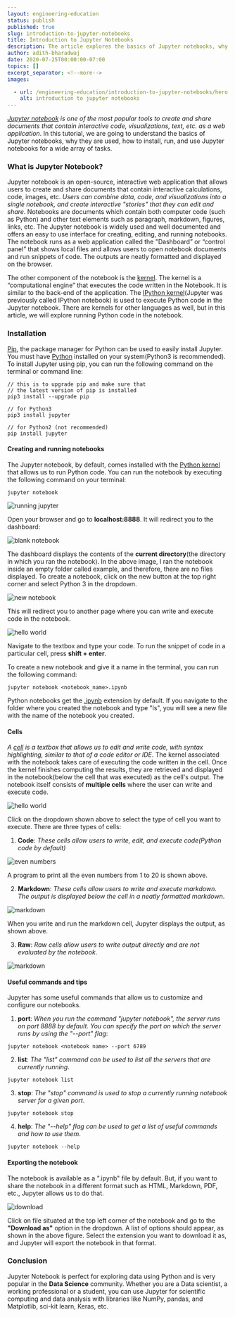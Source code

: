 ```yaml
---
layout: engineering-education
status: publish
published: true
slug: introduction-to-jupyter-notebooks
title: Introduction to Jupyter Notebooks
description: The article explores the basics of Jupyter notebooks, why they are used, how to install, run, and use Jupyter notebooks for a wide array of tasks.
author: adith-bharadwaj
date: 2020-07-25T00:00:00-07:00
topics: []
excerpt_separator: <!--more-->
images:

  - url: /engineering-education/introduction-to-jupyter-notebooks/hero.jpg
    alt: introduction to jupyter notebooks
---
```

*[Jupyter notebook](https://jupyter.org/) is one of the most popular tools to create and share documents that contain interactive code, visualizations, text, etc. as a web application*. In this tutorial, we are going to understand the basics of Jupyter notebooks, why they are used, how to install, run, and use Jupyter notebooks for a wide array of tasks.
<!--more-->
### What is Jupyter Notebook?
Jupyter notebook is an open-source, interactive web application that allows users to create and share documents that contain interactive calculations, code, images, etc. *Users can combine data, code, and visualizations into a single notebook, and create interactive "stories" that they can edit and share*. Notebooks are documents which contain both computer code (such as Python) and other text elements such as paragraph, markdown, figures, links, etc. The Jupyter notebook is widely used and well documented and offers an easy to use interface for creating, editing, and running notebooks. The notebook runs as a web application called the "Dashboard” or “control panel” that shows local files and allows users to open notebook documents and run snippets of code. The outputs are neatly formatted and displayed on the browser.

The other component of the notebook is the [kernel](https://github.com/jupyter/jupyter/wiki/Jupyter-kernels). The kernel is a “computational engine” that executes the code written in the Notebook. It is similar to the back-end of the application. The [IPython kernel](https://ipython.readthedocs.io/en/stable/)(Jupyter was previously called IPython notebook) is used to execute Python code in the Jupyter notebook. There are kernels for other languages as well, but in this article, we will explore running Python code in the notebook.

### Installation
[Pip](https://pip.pypa.io/en/stable/), the package manager for Python can be used to easily install Jupyter. You must have [Python](https://realpython.com/installing-python/) installed on your system(Python3 is recommended). To install Jupyter using pip, you can run the following command on the terminal or command line:

```
// this is to upgrade pip and make sure that
// the latest version of pip is installed
pip3 install --upgrade pip

// for Python3
pip3 install jupyter

// for Python2 (not recommended)
pip install jupyter
```

#### Creating and running notebooks
The Jupyter notebook, by default, comes installed with the [Python kernel](https://ipython.readthedocs.io/en/stable/install/kernel_install.html) that allows us to run Python code. You can run the notebook by executing the following command on your terminal:

```
jupyter notebook
```

![running jupyter](/engineering-education/introduction-to-jupyter-notebooks/running-jupyter.png)

Open your browser and go to **localhost:8888**. It will redirect you to the dashboard:

![blank notebook](/engineering-education/introduction-to-jupyter-notebooks/blank-notebook.png)

The dashboard displays the contents of the **current directory**(the directory in which you ran the notebook). In the above image, I ran the notebook inside an empty folder called example, and therefore, there are no files displayed. To create a notebook, click on the new button at the top right corner and select Python 3 in the dropdown.

![new notebook](/engineering-education/introduction-to-jupyter-notebooks/new-notebook.png)

This will redirect you to another page where you can write and execute code in the notebook.

![hello world](/engineering-education/introduction-to-jupyter-notebooks/hello-world.png)

Navigate to the textbox and type your code. To run the snippet of code in a particular cell, press **shift + enter**.

To create a new notebook and give it a name in the terminal, you can run the following command:

```
jupyter notebook <notebook_name>.ipynb
```

Python notebooks get the [.ipynb](https://fileinfo.com/extension/ipynb) extension by default. If you navigate to the folder where you created the notebook and type "ls", you will see a new file with the name of the notebook you created.

#### Cells
*A [cell](https://www.tutorialspoint.com/jupyter/jupyter_notebook_types_of_cells.htm) is a textbox that allows us to edit and write code, with syntax highlighting, similar to that of a code editor or IDE*. The kernel associated with the notebook takes care of executing the code written in the cell. Once the kernel finishes computing the results, they are retrieved and displayed in the notebook(below the cell that was executed) as the cell's output. The notebook itself consists of **multiple cells** where the user can write and execute code.

![hello world](/engineering-education/introduction-to-jupyter-notebooks/code-selector.png)

Click on the dropdown shown above to select the type of cell you want to execute. There are three types of cells:

1. **Code**: *These cells allow users to write, edit, and execute code(Python code by default)*

![even numbers](/engineering-education/introduction-to-jupyter-notebooks/even-numbers.png)

A program to print all the even numbers from 1 to 20 is shown above.

2. **Markdown**: *These cells allow users to write and execute markdown. The output is displayed below the cell in a neatly formatted markdown*.

![markdown](/engineering-education/introduction-to-jupyter-notebooks/markdown.png)

When you write and run the markdown cell, Jupyter displays the output, as shown above.

3. **Raw**: *Raw cells allow users to write output directly and are not evaluated by the notebook*.

![markdown](/engineering-education/introduction-to-jupyter-notebooks/raw-cell.png)

#### Useful commands and tips
Jupyter has some useful commands that allow us to customize and configure our notebooks.

1. **port**: *When you run the command "jupyter notebook", the server runs on port 8888 by default. You can specify the port on which the server runs by using the "--port" flag*:

```
jupyter notebook <notebook name> --port 6789
```

2. **list**: *The "list" command can be used to list all the servers that are currently running*.

```
jupyter notebook list
```

3. **stop**: *The "stop" command is used to stop a currently running notebook server for a given port*.

```
jupyter notebook stop
```

4. **help**: *The "--help" flag can be used to get a list of useful commands and how to use them*.

```
jupyter notebook --help
```

#### Exporting the notebook
The notebook is available as a ".ipynb" file by default. But, if you want to share the notebook in a different format such as HTML, Markdown, PDF, etc., Jupyter allows us to do that.

![download](/engineering-education/introduction-to-jupyter-notebooks/download.png)

Click on file situated at the top left corner of the notebook and go to the **"Download as"** option in the dropdown. A list of options should appear, as shown in the above figure. Select the extension you want to download it as, and Jupyter will export the notebook in that format.  

### Conclusion
Jupyter Notebook is perfect for exploring data using Python and is very popular in the **Data Science** community. Whether you are a Data scientist, a working professional or a student, you can use Jupyter for scientific computing and data analysis with libraries like NumPy, pandas, and Matplotlib, sci-kit learn, Keras, etc.

